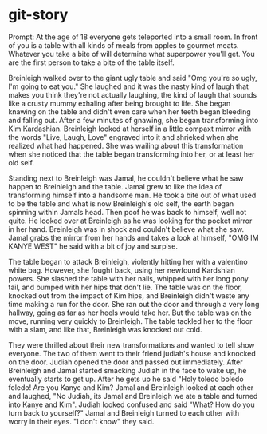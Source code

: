 # git-story

Prompt: At the age of 18 everyone gets teleported into a small room. In front of you is a table with all kinds of meals from apples to gourmet meats. 
Whatever you take a bite of will determine what superpower you'll get. You are the first person to take a bite of the table itself.

Breinleigh walked over to the giant ugly table and said "Omg you're so ugly, I'm going to eat you." She laughed and it was the nasty kind of laugh that makes you think they're not actually laughing, the kind of laugh that sounds like a crusty mummy exhaling after being brought to life. She began knawing on the table and didn't even care when her teeth began bleeding and falling out. After a few minutes of gnawing, she began transforming into Kim Kardashian. Breinleigh looked at herself in a little compaxt mirror with the words "Live, Laugh, Love" engraved into it and shrieked when she realized what had happened. She was wailing about this transformation when she noticed that the table began transforming into her, or at least her old self.






Standing next to Breinleigh was Jamal, he couldn't believe what he saw happen to Breinleigh and the table. Jamal grew to like the idea of transforming himself into a handsome man. He took a bite out of what used to be the table and what is now Breinleigh's old self, the earth began spinning within Jamals head. Then poof he was back to himself, well not quite. He looked over at Breinleigh as he was looking for the pocket mirror in her hand. Breinleigh was in shock and couldn't believe what she saw. Jamal grabs the mirror from her hands and takes a look at himself, "OMG IM KANYE WEST" he said with a bit of joy and surpise. 


 




The table began to attack Breinleigh, violently hitting her with a valentino white bag. However, she fought back, using her newfound Kardshian powers. She slashed the table with her nails, whipped with her long pony tail, and bumped with her hips that don't lie. The table was on the floor, knocked out from the impact of Kim hips, and Breinleigh didn't waste any time making a run for the door. She ran out the door and through a very long hallway, going as far as her heels would take her. But the table was on the move, running very quickly to Breinleigh. The table tackled her to the floor with a slam, and like that, Breinleigh was knocked out cold.







They were thrilled about their new transformations and wanted to tell show everyone. The two of them went to their friend judiah's house and knocked on the door. Judiah opened the door and passed out immediately. After Breinleigh and Jamal started smacking Judiah in the face to wake up, he eventually starts to get up. After he gets up he said "Holy toledo boledo foledo! Are you Kanye and Kim? Jamal and Breinleigh looked at each other and laughed, "No Judiah, its Jamal and Breinleigh we ate a table and turned into Kanye and Kim". Judiah looked confused and said "What? How do you turn back to yourself?" Jamal and Breinleigh turned to each other with worry in their eyes. "I don't know" they said. 
